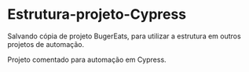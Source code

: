# Estrutura-projeto-Cypress
Salvando cópia de projeto BugerEats, para utilizar a estrutura em outros projetos de automação.


Projeto comentado para automação em Cypress.
